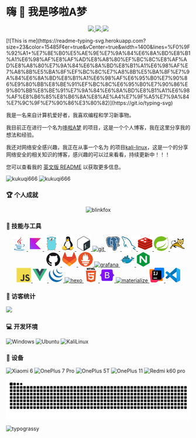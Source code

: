 # 嗨 👋 我是哆啦A梦

<p align="center">
    <a title="Github Total Stars" target="_blank" href="https://github.com/kukuqi666">
        <img src="https://img.shields.io/github/stars/kukuqi666.svg?logo=star&label=Total%20Stars&color=success" />
    </a>
    <a title="Github Followers" target="_blank" href="https://github.com/kukuqi666">
        <img src="https://img.shields.io/badge/dynamic/json?label=GitHub&suffix=%20followers&query=%24.data.totalSubs&url=https%3A%2F%2Fapi.spencerwoo.com%2Fsubstats%2F%3Fsource%3Dgithub%26queryKey%3Dblinkfox&color=blue&logo=github&longCache=true" />
    </a>
    <a title="My Blog Site" target="_blank" href="https://kukuqi666.github.io">
        <img src="https://img.shields.io/badge/%E5%8D%9A%E5%AE%A2%20(blog)-哆啦A梦-orange" />
    </a>
</p>
[![This is me](https://readme-typing-svg.herokuapp.com?size=23&color=15485F&center=true&vCenter=true&width=1400&lines=%F0%9F%92%A1+%E7%8E%B0%E5%AE%9E%E7%9A%84%E6%8A%BD%E8%B1%A1%E6%98%AF%E8%AF%AD%E8%A8%80%EF%BC%8C%E8%AF%AD%E8%A8%80%E7%9A%84%E6%8A%BD%E8%B1%A1%E6%98%AF%E7%A8%8B%E5%BA%8F%EF%BC%8C%E7%A8%8B%E5%BA%8F%E7%9A%84%E6%8A%BD%E8%B1%A1%E6%98%AF%E6%95%B0%E7%90%86%E9%80%BB%E8%BE%91%EF%BC%8C%E6%95%B0%E7%90%86%E9%80%BB%E8%BE%91%E7%9A%84%E6%8A%BD%E8%B1%A1%E6%98%AF%E8%B6%85%E8%B6%8A%E8%AE%A4%E7%9F%A5%E7%9A%84%E7%9C%9F%E7%90%86%E3%80%82)](https://git.io/typing-svg)

我是一名来自计算机爱好者，我喜欢编程和学习新事物。

我目前正在进行一个名为[哆啦A梦]( https://kukuqi.netlify.app/) 的项目，这是一个个人博客，我在这里分享我的想法和经验。

我还对网络安全感兴趣，我正在从事一个名为 的项目[kali-linux](https://kali-linux.netlify.app/)，这是一个的分享网络安全的相关知识的博客，感兴趣的可以过来看看，持续更新中！！！

您可以查看我的 [英文版 README](https://github.com/kukuqi666/kukuqi666/blob/main/README_en.md) 以获取更多信息。

![kukuqi666](https://github-readme-stats.vercel.app/api?username=kukuqi666&show_icons=true&theme=radical&include_all_commits=true)
![kukuqi666](https://github-readme-stats.vercel.app/api/top-langs/?username=kukuqi666&layout=compact&theme=radical)


### 🏆 个人成就

<p align="center">
    <img src="https://github-profile-trophy.vercel.app/?username=blinkfox&title=Stars,Followers,MultiLanguage,Commits,Issues&margin-w=15&margin-h=15" alt="blinkfox" />
</p>

### 🔨 技能与工具

<div align="center">
    <a href="https://www.java.com" target="_blank" rel="noreferrer">
        <img src="https://raw.githubusercontent.com/devicons/devicon/master/icons/java/java-original.svg" alt="java" width="40" height="40" />
    </a>
    <a href="https://kotlinlang.org" target="_blank" rel="noreferrer">
        <img src="https://raw.githubusercontent.com/devicons/devicon/master/icons/kotlin/kotlin-original.svg" alt="kotlin" width="40" height="40" />
    </a>
    <a href="https://golang.org" target="_blank" rel="noreferrer">
        <img src="https://raw.githubusercontent.com/devicons/devicon/master/icons/go/go-original.svg" alt="go" width="40" height="40" />
    </a>
    <a href="https://www.linux.org/" target="_blank" rel="noreferrer">
        <img src="https://raw.githubusercontent.com/devicons/devicon/master/icons/linux/linux-original.svg" alt="linux" width="40" height="40" />
    </a>
    <a href="https://www.gnu.org/software/bash/" target="_blank" rel="noreferrer">
        <img src="https://raw.githubusercontent.com/devicons/devicon/master/icons/bash/bash-original.svg" alt="bash" width="40" height="40" />
    </a>
    <a href="https://git-scm.com/" target="_blank" rel="noreferrer">
        <img src="https://www.vectorlogo.zone/logos/git-scm/git-scm-icon.svg" alt="git" width="40" height="40" />
    </a>
    <a href="https://www.postgresql.org" target="_blank" rel="noreferrer">
        <img src="https://raw.githubusercontent.com/devicons/devicon/master/icons/postgresql/postgresql-original.svg" alt="postgresql" width="40" height="40" />
    </a>
    <a href="https://www.mysql.com/" target="_blank" rel="noreferrer">
        <img src="https://raw.githubusercontent.com/devicons/devicon/master/icons/mysql/mysql-original.svg" alt="mysql" width="40" height="40" />
    </a>
    <a href="https://redis.io" target="_blank" rel="noreferrer">
        <img src="https://raw.githubusercontent.com/devicons/devicon/master/icons/redis/redis-original.svg" alt="redis" width="40" height="40" />
    </a>
    <a href="https://spring.io/" target="_blank" rel="noreferrer">
        <img src="https://raw.githubusercontent.com/devicons/devicon/master/icons/spring/spring-original.svg" alt="spring" width="40" height="40" />
    </a>
    <a href="https://tomcat.apache.org/" target="_blank" rel="noreferrer">
        <img src="https://raw.githubusercontent.com/devicons/devicon/master/icons/tomcat/tomcat-original.svg" alt="Tomcat" width="40" height="40" />
    </a>
    <a href="https://github.com/" target="_blank" rel="noreferrer">
        <img src="https://raw.githubusercontent.com/devicons/devicon/master/icons/github/github-original.svg" alt="Github" width="40" height="40" />
    </a>
    <a href="https://about.gitlab.com/" target="_blank" rel="noreferrer">
        <img src="https://raw.githubusercontent.com/devicons/devicon/master/icons/gitlab/gitlab-original.svg" alt="GitLab" width="40" height="40" />
    </a>
    <a href="https://prometheus.io/" target="_blank" rel="noreferrer">
        <img src="https://raw.githubusercontent.com/devicons/devicon/master/icons/prometheus/prometheus-original.svg" alt="Prometheus" width="40" height="40" />
    </a>
    <a href="https://grafana.com" target="_blank" rel="noreferrer">
        <img src="https://www.vectorlogo.zone/logos/grafana/grafana-icon.svg" alt="grafana" width="40" height="40" />
    </a>
    <a href="https://www.docker.com/" target="_blank" rel="noreferrer">
        <img src="https://raw.githubusercontent.com/devicons/devicon/master/icons/docker/docker-original.svg" alt="docker" width="40" height="40" />
    </a>
    <a href="https://www.nginx.com" target="_blank" rel="noreferrer">
        <img src="https://raw.githubusercontent.com/devicons/devicon/master/icons/nginx/nginx-original.svg" alt="nginx" width="40" height="40" />
    </a>
</div>

<div align="center">
    <a href="https://developer.mozilla.org/en-US/docs/Web/JavaScript" target="_blank" rel="noreferrer">
        <img src="https://raw.githubusercontent.com/devicons/devicon/master/icons/javascript/javascript-original.svg" alt="javascript" width="40" height="40" />
    </a>
    <a href="https://vuejs.org/" target="_blank" rel="noreferrer">
        <img src="https://raw.githubusercontent.com/devicons/devicon/master/icons/vuejs/vuejs-original.svg" alt="vuejs" width="40" height="40" />
    </a>
    <a href="https://jquery.com/" target="_blank" rel="noreferrer">
        <img src="https://raw.githubusercontent.com/devicons/devicon/master/icons/jquery/jquery-original.svg" alt="vuejs" width="40" height="40" />
    </a>
    <a href="hexo.io/" target="_blank" rel="noreferrer">
        <img src="https://www.vectorlogo.zone/logos/hexoio/hexoio-icon.svg" alt="hexo" width="40" height="40"/>
    </a>
    <a href="https://www.w3.org/html/" target="_blank" rel="noreferrer">
        <img src="https://raw.githubusercontent.com/devicons/devicon/master/icons/html5/html5-original-wordmark.svg" alt="html5" width="40" height="40" />
    </a>
    <a href="https://getbootstrap.com" target="_blank" rel="noreferrer">
        <img src="https://raw.githubusercontent.com/devicons/devicon/master/icons/bootstrap/bootstrap-original.svg" alt="bootstrap" width="40" height="40" />
    </a>
    <a href="https://materializecss.com/" target="_blank" rel="noreferrer">
        <img src="https://raw.githubusercontent.com/prplx/svg-logos/5585531d45d294869c4eaab4d7cf2e9c167710a9/svg/materialize.svg" alt="materialize" width="40" height="40" />
    </a>
    <a href="https://www.jetbrains.com/" target="_blank" rel="noreferrer">
        <img src="https://raw.githubusercontent.com/devicons/devicon/master/icons/intellij/intellij-original.svg" alt="intellij idea" width="40" height="40" />
    </a>
    <a href="https://code.visualstudio.com/" target="_blank" rel="noreferrer">
        <img src="https://raw.githubusercontent.com/devicons/devicon/master/icons/vscode/vscode-original.svg" alt="vscode" width="40" height="40" />
    </a>
</div>

### 👀 访客统计
![](https://count.getloli.com/get/@kukuqi666?theme=gelbooru)

### 💻 开发环境
![Windows](https://img.shields.io/badge/Windows%2011-00BBFF?style=flat-square&logo=Windows&logoColor=ffffff)
![Ubuntu](https://img.shields.io/badge/Ubuntu%2024%2e04-dd4814?style=flat-square&logo=ubuntu&logoColor=ffffff)
![KaliLinux](https://img.shields.io/badge/kali_24.02-%23557C94?style=flat-square&logo=kalilinux&logoColor=ffffff)

### 📱 设备
![Xiaomi 6](https://img.shields.io/badge/Xiaomi%206-ED9121?style=flat-square&logo=xiaomi&logoColor=ffffff)
![OnePlus 7 Pro](https://img.shields.io/badge/OnePlus%207%20Pro-f5010c?style=flat-square&logo=oneplus&logoColor=ffffff)
![OnePlus 5T](https://img.shields.io/badge/OnePlus%205T-f5010c?style=flat-square&logo=oneplus&logoColor=ffffff)
![OnePlus 11](https://img.shields.io/badge/OnePlus%2011-f5010c?style=flat-square&logo=oneplus&logoColor=ffffff)
![Redmi k60 pro](https://img.shields.io/badge/Redmi%20k60%20pro-ED9121?style=flat-square&logo=xiaomi&logoColor=ffffff)


![snake](https://raw.githubusercontent.com/kukuqi666/kukuqi666/output/github-contribution-grid-snake.svg)

![typograssy](https://typograssy.deno.dev/api?text=Hellow%20World!)

